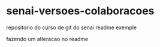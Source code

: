 # senai-versoes-colaboracoes
repositorio do curso de git do senai
readme exemple

fazendo um alteracao no readme

